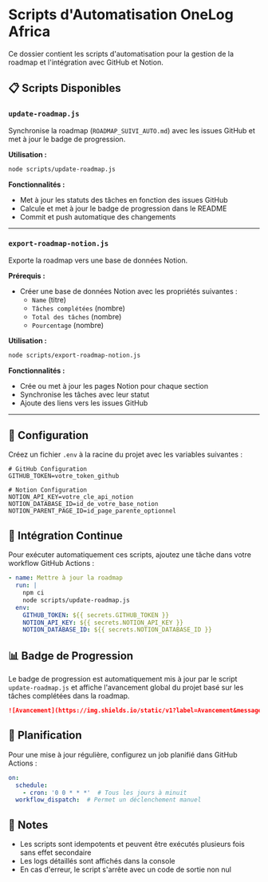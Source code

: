 # Scripts d'Automatisation OneLog Africa

Ce dossier contient les scripts d'automatisation pour la gestion de la roadmap et l'intégration avec GitHub et Notion.

## 📋 Scripts Disponibles

### `update-roadmap.js`
Synchronise la roadmap (`ROADMAP_SUIVI_AUTO.md`) avec les issues GitHub et met à jour le badge de progression.

**Utilisation :**
```bash
node scripts/update-roadmap.js
```

**Fonctionnalités :**
- Met à jour les statuts des tâches en fonction des issues GitHub
- Calcule et met à jour le badge de progression dans le README
- Commit et push automatique des changements

---

### `export-roadmap-notion.js`
Exporte la roadmap vers une base de données Notion.

**Prérequis :**
- Créer une base de données Notion avec les propriétés suivantes :
  - `Name` (titre)
  - `Tâches complétées` (nombre)
  - `Total des tâches` (nombre)
  - `Pourcentage` (nombre)

**Utilisation :**
```bash
node scripts/export-roadmap-notion.js
```

**Fonctionnalités :**
- Crée ou met à jour les pages Notion pour chaque section
- Synchronise les tâches avec leur statut
- Ajoute des liens vers les issues GitHub

---

## 🔧 Configuration

Créez un fichier `.env` à la racine du projet avec les variables suivantes :

```env
# GitHub Configuration
GITHUB_TOKEN=votre_token_github

# Notion Configuration
NOTION_API_KEY=votre_cle_api_notion
NOTION_DATABASE_ID=id_de_votre_base_notion
NOTION_PARENT_PAGE_ID=id_page_parente_optionnel
```

## 🤖 Intégration Continue

Pour exécuter automatiquement ces scripts, ajoutez une tâche dans votre workflow GitHub Actions :

```yaml
- name: Mettre à jour la roadmap
  run: |
    npm ci
    node scripts/update-roadmap.js
  env:
    GITHUB_TOKEN: ${{ secrets.GITHUB_TOKEN }}
    NOTION_API_KEY: ${{ secrets.NOTION_API_KEY }}
    NOTION_DATABASE_ID: ${{ secrets.NOTION_DATABASE_ID }}
```

## 📊 Badge de Progression

Le badge de progression est automatiquement mis à jour par le script `update-roadmap.js` et affiche l'avancement global du projet basé sur les tâches complétées dans la roadmap.

```markdown
![Avancement](https://img.shields.io/static/v1?label=Avancement&message=0%25&color=informational&style=flat-square)
```

## 🔄 Planification

Pour une mise à jour régulière, configurez un job planifié dans GitHub Actions :

```yaml
on:
  schedule:
    - cron: '0 0 * * *'  # Tous les jours à minuit
  workflow_dispatch:  # Permet un déclenchement manuel
```

## 📝 Notes

- Les scripts sont idempotents et peuvent être exécutés plusieurs fois sans effet secondaire
- Les logs détaillés sont affichés dans la console
- En cas d'erreur, le script s'arrête avec un code de sortie non nul
